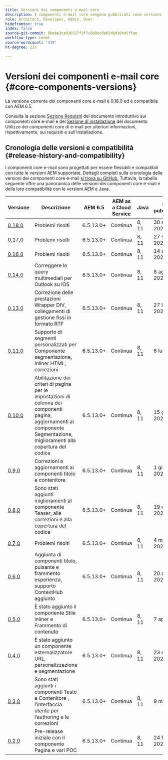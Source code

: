 ```yaml
---
title: Versioni dei componenti e-mail core
description: I componenti e-mail core vengono pubblicati come versioni .
role: Architect, Developer, Admin, User
hidefromtoc: true
index: false
source-git-commit: 8bebe3ca036557f3f7c6b8ec0e65d6d104d5ffae
workflow-type: tm+mt
source-wordcount: '419'
ht-degree: 22%

---
```



# Versioni dei componenti e-mail core {#core-components-versions}

La versione corrente dei componenti core e-mail è 0.18.0 ed è compatibile con AEM 6.5.

Consulta la sezione [Sezione Requisiti](/help/email/introduction.md#requirements) del documento introduttivo sui componenti core e-mail e del [Sezione di installazione](/help/email/using.md#installing-the-email-core-components) del documento Utilizzo dei componenti core di e-mail per ulteriori informazioni, rispettivamente, sui requisiti e sull’installazione.

## Cronologia delle versioni e compatibilità {#release-history-and-compatibility}

I componenti core e-mail sono progettati per essere flessibili e compatibili con tutte le versioni AEM supportate. Dettagli completi sulla cronologia delle versioni dei componenti core e-mail [si trova su GitHub.](https://github.com/adobe/aem-core-email-components/releases) Tuttavia, la tabella seguente offre una panoramica delle versioni dei componenti core e-mail e della loro compatibilità con le versioni AEM e Java.

| Versione | Descrizione | AEM 6.5 | AEM as a Cloud Service | Java | Data di pubblicazione |
|---|---|---|---|---|---|
| [0,18,0](https://github.com/adobe/aem-core-email-components/releases/tag/v0.18.0) | Problemi risolti | 6.5.13.0+ | Continua | 8, 11 | 30 settembre 2022 |
| [0,17,0](https://github.com/adobe/aem-core-email-components/releases/tag/v0.17.0) | Problemi risolti | 6.5.13.0+ | Continua | 8, 11 | 27 settembre 2022 |
| [0,16,0](https://github.com/adobe/aem-core-email-components/releases/tag/v0.16.0) | Problemi risolti | 6.5.13.0+ | Continua | 8, 11 | 14 settembre 2022 |
| [0,14,0](https://github.com/adobe/aem-core-email-components/releases/tag/v0.14.0) | Correggere le query multimediali per Outlook su iOS | 6.5.13.0+ | Continua | 8, 11 | 8 agosto 2022 |
| [0,13,0](https://github.com/adobe/aem-core-email-components/releases/tag/v0.13.0) | Correzione delle prestazioni Wrapper DIV, collegamenti di gestione fissi in formato RTF | 6.5.13.0+ | Continua | 8, 11 | 27 luglio 2022 |
| [0,11,0](https://github.com/adobe/aem-core-email-components/releases/tag/v0.11.0) | Supporto di segmenti personalizzati per Componente segmentazione, Inliner HTML, correzioni | 6.5.13.0+ | Continua | 8, 11 | 6 luglio 2022 |
| [0,10,0](https://github.com/adobe/aem-core-email-components/releases/tag/v0.10.0) | Abilitazione dei criteri di pagina per le impostazioni di colonna dei componenti pagina, aggiornamenti al componente Segmentazione, miglioramenti alla copertura del codice | 6.5.13.0+ | Continua | 8, 11 | 15 giugno 2022 |
| [0,9,0](https://github.com/adobe/aem-core-email-components/releases/tag/v0.9.0) | Correzioni e aggiornamenti ai componenti titolo e contenitore | 6.5.13.0+ | Continua | 8, 11 | 1 giugno 2022 |
| [0,8,0](https://github.com/adobe/aem-core-email-components/releases/tag/v0.8.0) | Sono stati aggiunti miglioramenti al componente Teaser, alle correzioni e alla copertura del codice | 6.5.13.0+ | Continua | 8, 11 | 19 maggio 2022 |
| [0,7,0](https://github.com/adobe/aem-core-email-components/releases/tag/v0.7.0) | Problemi risolti | 6.5.13.0+ | Continua | 8, 11 | 4 maggio 2022 |
| [0,6,0](https://github.com/adobe/aem-core-email-components/releases/tag/v0.6.0) | Aggiunta di componenti titolo, pulsante e frammento esperienza, supporto ContextHub aggiunto | 6.5.13.0+ | Continua | 8, 11 | 20 aprile 2022 |
| [0,5,0](https://github.com/adobe/aem-core-email-components/releases/tag/v0.5.0) | È stato aggiunto il componente Stile inliner e Frammento di contenuto | 6.5.13.0+ | Continua | 8, 11 | 7 aprile 2022 |
| [0,4,0](https://github.com/adobe/aem-core-email-components/releases/tag/v0.4.0) | È stato aggiunto un componente esternalizzatore URL, personalizzazione e segmentazione | 6.5.13.0+ | Continua | 8, 11 | 23 marzo 2022 |
| [0,3,0](https://github.com/adobe/aem-core-email-components/releases/tag/v0.3.0) | Sono stati aggiunti i componenti Testo e Contenitore , l’interfaccia utente per l’authoring e le correzioni | 6.5.13.0+ | Continua | 8, 11 | 9 marzo 2022 |
| [0,2,0](https://github.com/adobe/aem-core-email-components/releases/tag/v0.2.0) | Pre-release iniziale con il componente Pagina e vari POC | 6.5.13.0+ | Continua | 8, 11 | 24 febbraio 2022 |

